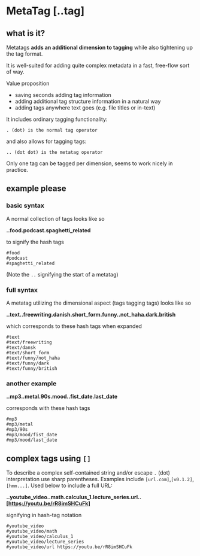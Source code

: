 
# MetaTag [..tag]

## what is it?

Metatags **adds an additional dimension to tagging** while also tightening up the tag format.

It is well-suited for adding quite complex metadata in a fast, free-flow sort of way.

Value proposition
- saving seconds adding tag information
- adding additional tag structure information in a natural way
- adding tags anywhere text goes (e.g. file titles or in-text)

It includes ordinary tagging functionality:

    . (dot) is the normal tag operator

and also allows for tagging tags:

    .. (dot dot) is the metatag operator

Only one tag can be tagged per dimension, seems to work nicely in practice.

## example please


### basic syntax
A normal collection of tags looks like so

**..food.podcast.spaghetti_related**

to signify the hash tags

    #food
    #podcast
    #spaghetti_related

(Note the `..` signifying the start of a metatag)

### full syntax

A metatag utilizing the dimensional aspect (tags tagging tags) looks like so

**..text..freewriting.danish.short_form.funny..not_haha.dark.british**

which corresponds to these hash tags when expanded

    #text
    #text/freewriting
    #text/dansk
    #text/short_form
    #text/funny/not_haha
    #text/funny/dark
    #text/funny/british

### another example

**..mp3..metal.90s.mood..fist_date.last_date**

corresponds with these hash tags

    #mp3
    #mp3/metal
    #mp3/90s
    #mp3/mood/fist_date
    #mp3/mood/last_date

## complex tags using `[]`

To describe a complex self-contained string and/or escape `.` (dot) interpretation use sharp parentheses. Examples include `[url.com]`,`[v0.1.2]`,`[hmm...]`. Used below to include a full URL:

**..youtube_video..math.calculus_1.lecture_series.url..[https://youtu.be/rR8imSHCuFk]**

signifying in hash-tag notation

    #youtube_video
    #youtube_video/math
    #youtube_video/calculus_1
    #youtube_video/lecture_series
    #youtube_video/url https://youtu.be/rR8imSHCuFk





